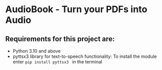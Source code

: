 # AudioBook - Turn your PDFs into Audio
## Requirements for this project are:
+ Python 3.10 and above
+ pyttsx3 library for text-to-speech functionality: To install the module enter ```pip install pyttsx3 ``` in the terminal <br> 